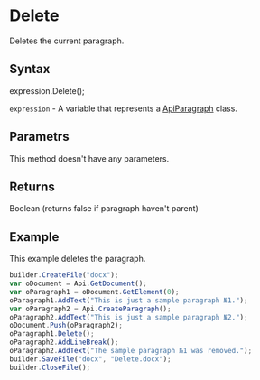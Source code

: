 # Delete

Deletes the current paragraph.

## Syntax

expression.Delete();

`expression` - A variable that represents a [ApiParagraph](../ApiParagraph.md) class.

## Parametrs

This method doesn't have any parameters.

## Returns

Boolean (returns false if paragraph haven't parent)

## Example

This example deletes the paragraph.

```javascript
builder.CreateFile("docx");
var oDocument = Api.GetDocument();
var oParagraph1 = oDocument.GetElement(0);
oParagraph1.AddText("This is just a sample paragraph №1.");
var oParagraph2 = Api.CreateParagraph();
oParagraph2.AddText("This is just a sample paragraph №2.");
oDocument.Push(oParagraph2);
oParagraph1.Delete();
oParagraph2.AddLineBreak();
oParagraph2.AddText("The sample paragraph №1 was removed.");
builder.SaveFile("docx", "Delete.docx");
builder.CloseFile();
```